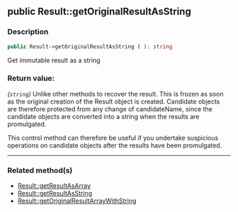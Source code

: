 ## public Result::getOriginalResultAsString

### Description    

```php
public Result->getOriginalResultAsString ( ): string
```

Get immutable result as a string
    

### Return value:   

*(```string```)* Unlike other methods to recover the result. This is frozen as soon as the original creation of the Result object is created.
Candidate objects are therefore protected from any change of candidateName, since the candidate objects are converted into a string when the results are promulgated.

This control method can therefore be useful if you undertake suspicious operations on candidate objects after the results have been promulgated.


---------------------------------------

### Related method(s)      

* [Result::getResultAsArray](/Docs/MethodsReferences/Result%20Class/public%20Result--getResultAsArray.md)    
* [Result::getResultAsString](/Docs/MethodsReferences/Result%20Class/public%20Result--getResultAsString.md)    
* [Result::getOriginalResultArrayWithString](/Docs/MethodsReferences/Result%20Class/public%20Result--getOriginalResultArrayWithString.md)    
